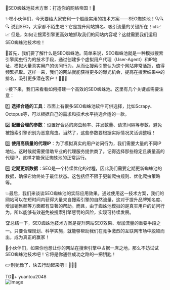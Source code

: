 🌟SEO蜘蛛池技术方案：打造你的网络帝国！🚀

✨嘿小伙伴们，今天要给大家安利一个超级实用的技术方案——SEO蜘蛛池！🔍🔍🔍 说到SEO，大家都不陌生吧？它是提升网站排名、吸引流量的关键所在！📊📈📈 但是，如何让搜索引擎更高效地抓取我们的网站内容呢？这就需要我们运用SEO蜘蛛池技术啦！

🌈首先，我们要了解什么是SEO蜘蛛池。简单来说，SEO蜘蛛池就是一种模拟搜索引擎爬虫行为的技术手段，通过创建多个虚拟用户代理（User-Agent）和IP地址，模拟大量真实用户的访问行为，从而让搜索引擎认为这个网站非常活跃，值得频繁抓取。这样一来，我们的网站就能获得更多的曝光机会，提高在搜索结果中的排名，吸引更多潜在客户！🎉🎉🎉

💡接下来，我们来看看如何搭建一个高效的SEO蜘蛛池。这里有几个关键点需要注意：

1️⃣ **选择合适的工具**：市面上有很多SEO蜘蛛池软件可供选择，比如Scrapy、Octopus等，可以根据自己的需求和技术水平挑选合适的一款。

2️⃣ **配置合理的参数**：设置好合适的爬虫频率、并发数量、请求间隔等参数，避免被搜索引擎识别为恶意爬虫。当然了，这些参数要根据实际情况灵活调整哦！

3️⃣ **使用高质量的代理IP**：为了模拟真实的用户访问行为，我们需要大量的不同IP地址。这时候就需要借助专业的代理服务提供商了。记得选择那些稳定且质量高的代理IP，这样才能保证蜘蛛池的正常运行。

4️⃣ **定期更新数据**：SEO是一个持续优化的过程，因此我们需要定期更新蜘蛛池的数据，确保它始终处于最佳状态。这包括但不限于更新爬虫规则、优化爬虫策略等。

💥最后，我们来谈谈SEO蜘蛛池的实际应用效果。通过使用这一技术方案，我们的网站可以在短时间内获得大量来自搜索引擎的自然流量，这对于提升品牌知名度、增加销售额等方面都有显著的帮助。而且，由于蜘蛛池模拟的是真实用户的访问行为，所以能够有效避免被搜索引擎惩罚的风险，实现可持续发展。

🏆总结一下，SEO蜘蛛池技术方案是提升网站SEO效果、增加流量的重要手段之一。只要合理规划、科学实施，就能够帮助我们在竞争激烈的互联网市场中脱颖而出，成为真正的赢家！

💼小伙伴们，如果你也想让你的网站在搜索引擎中占据一席之地，那么不妨试试SEO蜘蛛池技术吧！它将是你通往成功之路的一把钥匙！

👉别犹豫了，快去行动起来吧！🚀🚀🚀

TG💪+ yuantou2048  
![Image](https://github.com/user-attachments/assets/42a5a4a5-fea9-4a1d-8aa0-73e57e430cca)